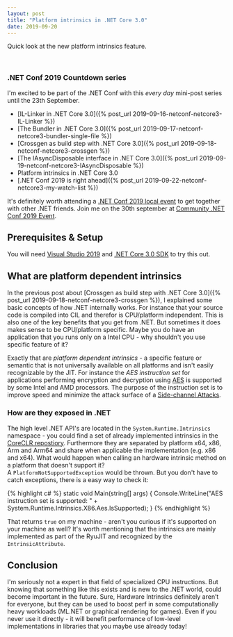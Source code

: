 ```yaml
---
layout: post
title: "Platform intrinsics in .NET Core 3.0"
date: 2019-09-20
---
```


<p class="intro">
    <span class="dropcap">Q</span>uick look at the new platform intrinsics feature.
</p>

<br/>

### .NET Conf 2019 Countdown series

I'm excited to be part of the .NET Conf with this *every day* mini-post series until the 23th September.

* [IL-Linker in .NET Core 3.0]({% post_url 2019-09-16-netconf-netcore3-IL-Linker %})
* [The Bundler in .NET Core 3.0]({% post_url 2019-09-17-netconf-netcore3-bundler-single-file %})
* [Crossgen as build step with .NET Core 3.0]({% post_url 2019-09-18-netconf-netcore3-crossgen %})
* [The IAsyncDisposable interface in .NET Core 3.0]({% post_url 2019-09-19-netconf-netcore3-IAsyncDisposable %})
* Platform intrinsics in .NET Core 3.0
* [.NET Conf 2019 is right ahead]({% post_url 2019-09-22-netconf-netcore3-my-watch-list %})

It's definitely worth attending a [.NET Conf 2019 local event](https://www.dotnetconf.net/local-events) to get together with other .NET friends.
Join me on the 30th september at [Community .NET Conf 2019 Event](https://www.meetup.com/de-DE/Basel-NET-User-Group/events/264124718/).

## Prerequisites & Setup

You will need [Visual Studio 2019](https://visualstudio.microsoft.com/vs/preview/) and [.NET Core 3.0 SDK](https://dotnet.microsoft.com/download/dotnet-core/3.0) to try this out.

## What are platform dependent intrinsics

In the previous post about [Crossgen as build step with .NET Core 3.0]({% post_url 2019-09-18-netconf-netcore3-crossgen %}), I explained some basic concepts of how .NET internally works. For instance that your source code is compiled into CIL and therefor is CPU/platform independent.
This is also one of the key benefits that you get from .NET. But sometimes it does makes sense to be CPU/platform specific.
Maybe you do have an application that you runs only on a Intel CPU - why shouldn't you use specific feature of it?

Exactly that are *platform dependent intrinsics* - a specific feature or semantic that is not universally available on all platforms and isn't easily recognizable by the JIT.
For instance the *AES instruction set* for applications performing encryption and decryption using [AES](https://en.wikipedia.org/wiki/Advanced_Encryption_Standard) is supported by some Intel and AMD processors.
The purpose of the instruction set is to improve speed and minimize the attack surface of a [Side-channel Attacks](https://en.wikipedia.org/wiki/Side-channel_attack).

### How are they exposed in .NET

The high level .NET API's are located in the `System.Runtime.Intrinsics` namespace - 
you could find a set of already implemented intrinsics in the [CoreCLR repostiory](https://github.com/dotnet/coreclr/tree/master/src/System.Private.CoreLib/shared/System/Runtime/Intrinsics).
Furthermore they are separated by platform x64, x86, Arm and Arm64 and share when applicable the implementation (e.g. x86 and x64).
What would happen when calling an hardware intrinsic method on a platform that doesn't support it? <br/> 
A `PlatformNotSupportedException` would be thrown. But you don't have to catch exceptions, there is a easy way to check it:

{% highlight c# %}
static void Main(string[] args)
{
    Console.WriteLine("AES instruction set is supported: " + System.Runtime.Intrinsics.X86.Aes.IsSupported);
}
{% endhighlight %}

That returns `true` on my machine - aren't you curious if it's supported on your machine as well?
It's worth mentioning that the intrinsics are mainly implemented as part of the RyuJIT and recognized by the `IntrinsicAttribute`.

## Conclusion

I'm seriously not a expert in that field of specialized CPU instructions. But knowing that something like this exists and is new to the .NET world, could become important in the future.
Sure, Hardware Intrinsics definitely aren’t for everyone, but they can be used to boost perf in some computationally heavy workloads (ML.NET or graphical rendering for games).
Even if you never use it directly - it will benefit performance of low-level implementations in libraries that you maybe use already today!